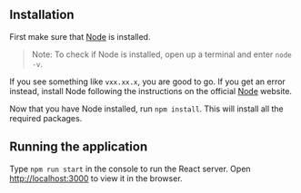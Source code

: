 ## Installation
First make sure that [Node](https://nodejs.org/) is installed.
>Note: To check if Node is installed, open up a terminal and enter `node -v`.

If you see something like `vxx.xx.x`, you are good to go.
If you get an error instead, install Node following the instructions on the official [Node](https://nodejs.org/) website.

Now that you have Node installed, run `npm install`.
This will install all the required packages.

## Running the application
Type `npm run start` in the console to run the React server.
Open [http://localhost:3000](http://localhost:3000) to view it in the browser.